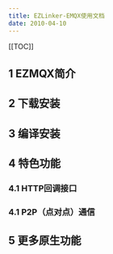 ```yaml
---
title: EZLinker-EMQX使用文档
date: 2010-04-10
---
```

[[TOC]]
## 1 EZMQX简介
## 2 下载安装
## 3 编译安装
## 4 特色功能
### 4.1 HTTP回调接口
### 4.1 P2P（点对点）通信
## 5 更多原生功能
